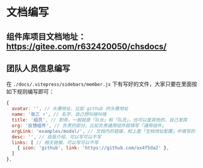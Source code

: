 # 文档编写

## 组件库项目文档地址：<https://gitee.com/r632420050/chsdocs/>

## 团队人员信息编写

在 `./docs/.vitepress/sidebars/member.js` 下有写好的文件，大家只要在里面按如下规则编写即可：

```js
{
  avatar: '', // 头像地址，比如 github 的头像地址
  name: '张三 ✌️', // 名字，自己想叫啥叫啥
  title: '组员', // 职务，一般就是「队长」和「队员」，也可以是其他的，自己发挥
  org: '反馈组件', // 负责的部分，比如负责通用组件就填写「通用组件」
  orgLink: 'examples/modal/', // 文档内的链接，和上面「文档地址配置」中填写的 link 字段保持一致就行
  desc: '', // 自我介绍，可以写可以不写
  links: [ // 相关链接，可以写可以不写
    { icon: 'github', link: 'https://github.com/ox4f5da2' },
  ]
},
```
